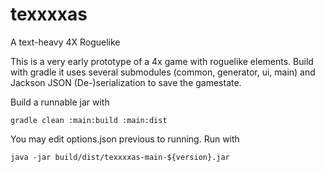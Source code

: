 # texxxxas
A text-heavy 4X Roguelike

This is a very early prototype of a 4x game with roguelike elements.
Build with gradle it uses several submodules (common, generator, ui, main) and Jackson JSON (De-)serialization to save the gamestate.

Build a runnable jar with 
```
gradle clean :main:build :main:dist
```

You may edit options.json previous to running.
Run with 

```
java -jar build/dist/texxxxas-main-${version}.jar
```
